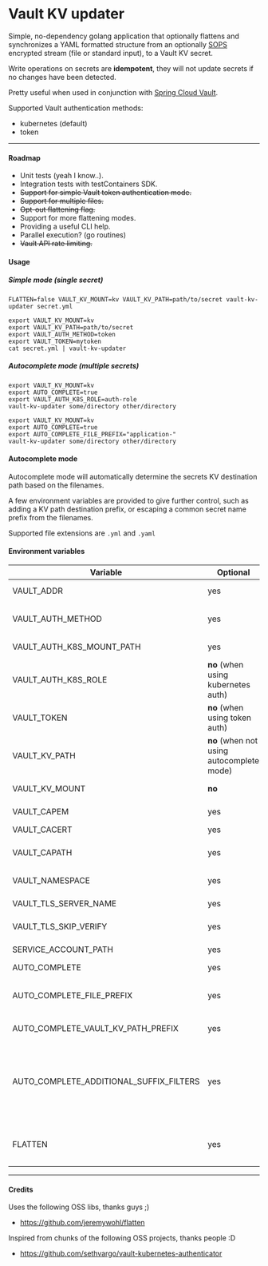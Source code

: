 # Vault KV updater


Simple, no-dependency golang application that optionally flattens and synchronizes a YAML formatted structure from an optionally [SOPS](https://github.com/mozilla/sops) encrypted stream (file or standard input), to a Vault KV secret.

Write operations on secrets are **idempotent**, they will not update secrets if no changes have been detected.

Pretty useful when used in conjunction with [Spring Cloud Vault](https://github.com/spring-cloud/spring-cloud-vault).

Supported Vault authentication methods:
- kubernetes (default)
- token

---

#### Roadmap

* Unit tests (yeah I know..).
* Integration tests with testContainers SDK.
* ~~Support for simple Vault token authentication mode.~~
* ~~Support for multiple files.~~
* ~~Opt-out flattening flag.~~
* Support for more flattening modes.
* Providing a useful CLI help.
* Parallel execution? (go routines)
* ~~Vault API rate limiting.~~

#### Usage

##### Simple mode (single secret)
```
FLATTEN=false VAULT_KV_MOUNT=kv VAULT_KV_PATH=path/to/secret vault-kv-updater secret.yml
```

```
export VAULT_KV_MOUNT=kv
export VAULT_KV_PATH=path/to/secret
export VAULT_AUTH_METHOD=token
export VAULT_TOKEN=mytoken
cat secret.yml | vault-kv-updater
```

##### Autocomplete mode (multiple secrets)
```
export VAULT_KV_MOUNT=kv
export AUTO_COMPLETE=true
export VAULT_AUTH_K8S_ROLE=auth-role
vault-kv-updater some/directory other/directory
```

```
export VAULT_KV_MOUNT=kv
export AUTO_COMPLETE=true
export AUTO_COMPLETE_FILE_PREFIX="application-"
vault-kv-updater some/directory other/directory
```


#### Autocomplete mode

Autocomplete mode will automatically determine the secrets KV destination path based on the filenames.

A few environment variables are provided to give further control, such as adding a KV path destination prefix,
or escaping a common secret name prefix from the filenames.   

Supported file extensions are `.yml` and `.yaml` 

#### Environment variables

|Variable|Optional|Description|defaults|
|---|---|---|---|
|VAULT_ADDR|yes|Vault endpoint address, including scheme and port|"http://127.0.0.1:8200"|
|VAULT_AUTH_METHOD|yes|Vault authentication method (supported methods: token, kubernetes)|kubernetes|
|VAULT_AUTH_K8S_MOUNT_PATH|yes|Authentication backend mount path|"kubernetes"|
|VAULT_AUTH_K8S_ROLE|**no** (when using kubernetes auth)|Vault role to authenticate against||
|VAULT_TOKEN|**no** (when using token auth)|||
|VAULT_KV_PATH|**no** (when not using autocomplete mode)|Secret path, not including kv mount||
|VAULT_KV_MOUNT|**no**|Vault KV mount to synchronize secrets to||
|VAULT_CAPEM|yes|Vault CA certificate in PEM format||
|VAULT_CACERT|yes|Path to the vault CA file||
|VAULT_CAPATH|yes|Path to a directory of CA files (non-recursive) to use for TLS verification||
|VAULT_NAMESPACE|yes|Vault namespace (enterprise feature)||
|VAULT_TLS_SERVER_NAME|yes|Vault server hostname to verify against||
|VAULT_TLS_SKIP_VERIFY|yes|Whether to skip TLS verification|false|
|SERVICE_ACCOUNT_PATH|yes|Path to the Kubernetes serviceaccount token file|"/var/run/secrets/kubernetes.io/serviceaccount/token"|
|AUTO_COMPLETE|yes|Activates autocomplete mode|false|
|AUTO_COMPLETE_FILE_PREFIX|yes|Removes the prefix from the filename before determining the associated Vault secret's KV path||
|AUTO_COMPLETE_VAULT_KV_PATH_PREFIX|yes|Appends a base KV path, i.e. kv/mybasekvpath/secretname||
|AUTO_COMPLETE_ADDITIONAL_SUFFIX_FILTERS|yes|Comma separated list of additional suffixes to filter out of KV secret name (i.e. with `.enc.yml`: `secretname.enc.yml` -> `secretname`)  (note:, filter order takes precedence, `.yml`, and `.yaml` will *always* be included last) |
|FLATTEN|yes|Whether to "dot flatten" the secret data structure (Useful for Spring Cloud Vault consumption)|true|

---

#### Credits

Uses the following OSS libs, thanks guys ;)
* https://github.com/jeremywohl/flatten

Inspired from chunks of the following OSS projects, thanks people :D
* https://github.com/sethvargo/vault-kubernetes-authenticator